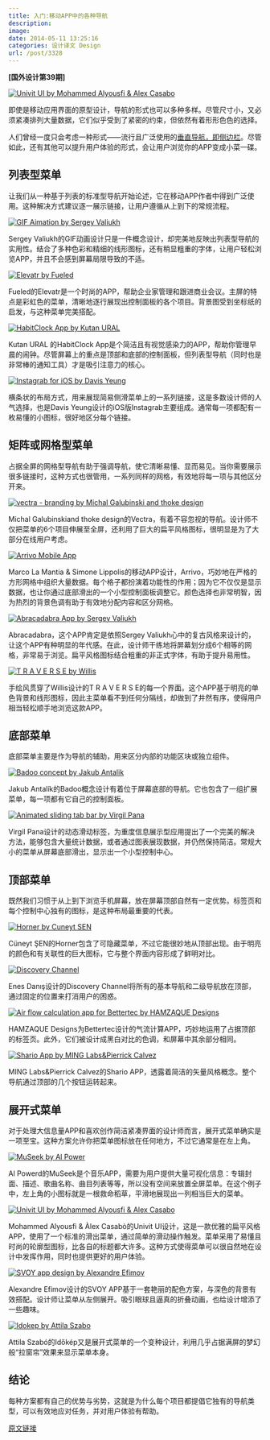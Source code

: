 ```yaml
---
title: 入门:移动APP中的各种导航
description: 
image: 
date: 2014-05-11 13:25:16
categories: 设计译文 Design
url: /post/3328
---
```


**[国外设计第39期]**

[![Univit UI by Mohammed Alyousfi &amp; Alex Casabo](http://designmodo.com/wp-content/uploads/2014/04/Univit-UI-by-Mohammed-Alyousfi-Alex-Casabo.jpg)](https://www.behance.net/gallery/Univit-UI/13711535) 

即使是移动应用界面的原型设计，导航的形式也可以多种多样。尽管尺寸小，又必须紧凑排列大量数据，它们似乎受到了紧密的约束，但依然有着形形色色的选择。

人们曾经一度只会考虑一种形式——流行且广泛使用的[垂直导航，即侧边栏](http://designmodo.com/vertical-side-menu-mobile-apps/)。尽管如此，还有其他可以提升用户体验的形式，会让用户浏览你的APP变成小菜一碟。

## 列表型菜单

让我们从一种基于列表的标准型导航开始论述，它在移动APP作者中得到广泛使用。这种解决方式建议逐一展示链接，让用户遵循从上到下的常规流程。

[![GIF Aimation by Sergey Valiukh](http://designmodo.com/wp-content/uploads/2014/04/GIF-Aimation-by-Sergey-Valiukh.jpg)](https://www.behance.net/gallery/GIF-Aimation/13418581)

Sergey Valiukh的GIF动画设计只是一件概念设计，却完美地反映出列表型导航的实用性。结合了多种色彩和精细的线形图标，还有稍显粗重的字体，让用户轻松浏览APP，并且不会感到屏幕局限导致的不适。

[![Elevatr by Fueled](http://designmodo.com/wp-content/uploads/2014/04/Elevatr-by-Fueled.jpg)](https://www.behance.net/gallery/Elevatr/10461719)

Fueled的Elevatr是一个时尚的APP，帮助企业家管理和跟进商业会议。主屏的特点是彩虹色的菜单，清晰地逐行展现出控制面板的各个项目。背景图受到坐标纸的启发，与这种菜单完美搭配。

[![HabitClock App by Kutan URAL](http://designmodo.com/wp-content/uploads/2014/04/HabitClock-App-by-Kutan-URAL.jpg)](https://www.behance.net/gallery/HabitClock-App/10793005)

Kutan URAL 的HabitClock App是个简洁且有视觉感染力的APP，帮助你管理早晨的闹钟。尽管屏幕上的重点是顶部和底部的控制面板，但列表型导航（同时也是非常棒的通知工具）才是吸引注意力的核心。

[![Instagrab for iOS by Davis Yeung](http://designmodo.com/wp-content/uploads/2014/04/Instagrab-for-iOS-by-Davis-Yeung.jpg)](https://www.behance.net/gallery/Instagrab-for-iOS/10213537)

横条状的布局方式，用来展现简易侧滑菜单上的一系列链接，这是多数设计师的人气选择，也是Davis Yeung设计的iOS版Instagrab主要组成。通常每一项都配有一枚易懂的小图标，很好地区分每个链接。

## 矩阵或网格型菜单

占据全屏的网格型导航有助于强调导航，使它清晰易懂、显而易见。当你需要展示很多链接时，这种方式也很管用，一系列同样的网格，有效地将每一项与其他区分开来。

[![vectra - branding by Michal Galubinski and thoke design](http://designmodo.com/wp-content/uploads/2014/04/vectra-branding-by-Michal-Galubinski-and-thoke-design.jpg)](https://www.behance.net/gallery/vectra-branding/15209033)

Michal Galubinskiand thoke design的Vectra，有着不容忽视的导航。设计师不仅把菜单的6个项目伸展至全屏，还利用了巨大的扁平风格图标，很明显是为了大部分在线用户考虑。

[![Arrivo Mobile App](http://designmodo.com/wp-content/uploads/2014/04/Arrivo-Mobile-App.jpg)](https://www.behance.net/gallery/Arrivo-Mobile-App/13950767)

Marco La Mantia &amp; Simone Lippolis的移动APP设计，Arrivo，巧妙地在严格的方形网格中组织大量数据。每个格子都扮演着功能性的作用；因为它不仅仅是显示数据，也让你通过底部滑出的一个小型控制面板调整它。颜色选择也非常明智，因为热烈的背景色调有助于有效地分配内容和区分网格。

[![Abracadabra App by Sergey Valiukh](http://designmodo.com/wp-content/uploads/2014/04/Abracadabra-App-by-Sergey-Valiukh.jpg)](https://www.behance.net/gallery/GIF-Abracadabra-App/13691641)

Abracadabra，这个APP肯定是依照Sergey Valiukh心中的复古风格来设计的，让这个APP有种明显的年代感。在此，设计师干练地将屏幕划分成6个相等的网格，非常易于浏览。扁平风格图标结合粗重的非正式字体，有助于提升易用性。

[![T R A V E R S E by  Willis](http://designmodo.com/wp-content/uploads/2014/04/T-R-A-V-E-R-S-E-by-Willis.jpg)](https://www.behance.net/gallery/T-R-A-V-E-R-S-E/8769919)

手绘风贯穿了Willis设计的T R A V E R S E的每一个界面。这个APP基于明亮的单色背景和线形图标，因此主菜单看不到任何分隔线，却做到了井然有序，使得用户相当轻松顺手地浏览这款APP。

## 底部菜单

底部菜单主要是作为导航的辅助，用来区分内部的功能区块或独立组件。

[![Badoo concept by Jakub Antalik](http://designmodo.com/wp-content/uploads/2014/04/Badoo-concept-by-Jakub-Antalik.jpg)](https://www.behance.net/gallery/Badoo-concept/15040411)

Jakub Antalík的Badoo概念设计有着位于屏幕底部的导航。它也包含了一组扩展菜单，每一项都有它自己的控制面板。

[![Animated sliding tab bar by Virgil Pana](http://designmodo.com/wp-content/uploads/2014/04/Animated-sliding-tab-bar-by-Virgil-Pana.jpg)](https://www.behance.net/gallery/Animated-sliding-tab-bar/7528101)

Virgil Pana设计的动态滑动标签，为重度信息展示型应用提出了一个完美的解决方法，能够包含大量统计数据，或者通过图表展现数据，并仍然保持简洁。常规大小的菜单从屏幕底部滑出，显示出一个小型控制中心。

## 顶部菜单

既然我们习惯于从上到下浏览手机屏幕，放在屏幕顶部自然有一定优势。标签页和每个控制中心独有的图标，是这种布局最重要的代表。

[![Horner by Cuneyt SEN](http://designmodo.com/wp-content/uploads/2014/04/Horner-by-Cuneyt-SEN.jpg)](https://www.behance.net/gallery/Horner/14630571)

Cüneyt ŞEN的Horner包含了可隐藏菜单，不过它能很妙地从顶部出现。由于明亮的颜色和有关联性的巨大图标，它与整个界面内容形成了鲜明对比。

[![Discovery Channel](http://designmodo.com/wp-content/uploads/2014/04/Discovery-Channel.jpg)](https://www.behance.net/gallery/Discovery-Channel/7900623)

Enes Danış设计的Discovery Channel将所有的基本导航和二级导航放在顶部，通过固定的位置来打消用户的困惑。

[![Air flow calculation app for Bettertec by HAMZAQUE Designs](http://designmodo.com/wp-content/uploads/2014/04/Air-flow-calculation-app-for-Bettertec-by-HAMZAQUE-Designs.jpg)](https://www.behance.net/gallery/Air-flow-calculation-app-for-Bettertec/15130263)

HAMZAQUE Designs为Bettertec设计的气流计算APP，巧妙地运用了占据顶部的标签页。此外，它们被设计成黑白对比的色调，和屏幕中其余部分相同。

[![Shario App by MING Labs&amp;Pierrick Calvez](http://designmodo.com/wp-content/uploads/2014/04/Shario-App-by-MING-LabsPierrick-Calvez.jpg)](https://www.behance.net/gallery/11853341/Shario-App)

MING Labs&amp;Pierrick Calvez的Shario APP，透露着简洁的矢量风格概念。整个导航通过顶部的几个按钮运转起来。

## 展开式菜单

对于处理大信息量APP和喜欢创作简洁紧凑界面的设计师而言，展开式菜单确实是一项至宝。这种方案允许你把菜单图标放在任何地方，不过它通常是在左上角。

[![MuSeek by Al Power](http://designmodo.com/wp-content/uploads/2014/04/MuSeek-by-Al-Power.jpg)](https://www.behance.net/gallery/MuSeek/15159455)

Al Powerd的MuSeek是个音乐APP，需要为用户提供大量可视化信息：专辑封面、描述、歌曲名称、曲目列表等等，所以没有空间来放置全屏菜单。在这个例子中，左上角的小图标就是一根救命稻草，平滑地展现出一列相当巨大的菜单。

[![Univit UI by Mohammed Alyousfi &amp; Alex Casabo](http://designmodo.com/wp-content/uploads/2014/04/Univit-UI-by-Mohammed-Alyousfi-Alex-Casabo.jpg)](https://www.behance.net/gallery/Univit-UI/13711535)

Mohammed Alyousfi &amp; Àlex Casabò的Univit UI设计，这是一款优雅的扁平风格APP，使用了一个标准的滑出菜单，通过简单的滑动操作触发。菜单采用了易懂且时尚的轮廓型图标，比各自的标题都大许多。这种方式使得菜单可以很自然地在设计中发挥作用，同时也提供更好的用户体验。

[![SVOY app design by Alexandre Efimov](http://designmodo.com/wp-content/uploads/2014/04/SVOY-app-design-by-Alexandre-Efimov.jpg)](https://www.behance.net/gallery/SVOY-app-design/8548355)

Alexandre Efimov设计的SVOY APP基于一套艳丽的配色方案，与深色的背景有效搭配。设计师让菜单从左侧展开。吸引眼球且逼真的折叠动画，也给设计增添了一些趣味。

[![Idokep by Attila Szabo](http://designmodo.com/wp-content/uploads/2014/04/Idokep-by-Attila-Szabo.jpg)](https://www.behance.net/gallery/Idokp-weather-app-redesign/10536853)

Attila Szabó的Időkép又是展开式菜单的一个变种设计，利用几乎占据满屏的梦幻般“拉窗帘”效果来显示菜单本身。

## 结论

每种方案都有自己的优势与劣势，这就是为什么每个项目都提倡它独有的导航类型，可以有效地应对任务，并对用户体验有帮助。

[原文链接](http://designmodo.com/mobile-app-navigations/)